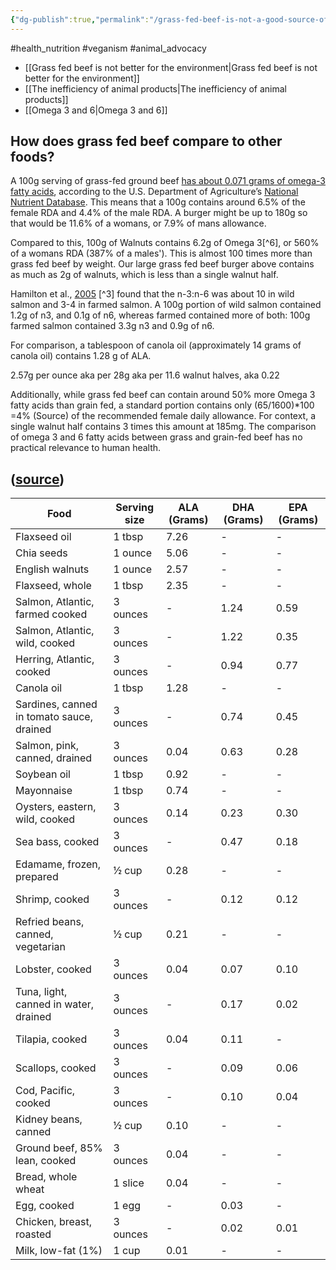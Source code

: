 ```yaml
---
{"dg-publish":true,"permalink":"/grass-fed-beef-is-not-a-good-source-of-omega-fatty-acids/","created":"2024-04-22T12:57:24.000+01:00","updated":"2025-09-29T00:45:12.632+01:00"}
---
```


#health_nutrition #veganism #animal_advocacy 

- [[Grass fed beef is not better for the environment\|Grass fed beef is not better for the environment]]
- [[The inefficiency of animal products\|The inefficiency of animal products]]
- [[Omega 3 and 6\|Omega 3 and 6]] 

## How does grass fed beef compare to other foods?
A 100g serving of grass-fed ground beef [has about 0.071 grams of omega-3 fatty acids](https://fdc.nal.usda.gov/fdc-app.html#/food-details/168608/nutrients), according to the U.S. Department of Agriculture’s [National Nutrient Database](https://fdc.nal.usda.gov/).  This means that a 100g contains around 6.5% of the female RDA and 4.4% of the male RDA. A burger might be up to 180g so that would be 11.6% of a womans, or 7.9% of mans allowance.

Compared to this, 100g of Walnuts contains 6.2g of Omega 3[^6], or 560% of a womans RDA (387% of a males'). This is almost 100 times more than grass fed beef by weight. Our large grass fed beef burger above contains as much as 2g of walnuts, which is less than a single walnut half.

Hamilton et al., [2005](https://d1wqtxts1xzle7.cloudfront.net/39205296/00463513f580184d24000000-libre.pdf?1444915064=&response-content-disposition=inline%3B+filename%3DLipid_Composition_and_Contaminants_in_Fa.pdf&Expires=1691235235&Signature=FOJcS2q-UNwfJjMzhifbUiXxGcB2ohKWMkB19RlAkjoqtNWcGOtYHgbzItf6U0hR68OQlOs1PLwJwHknWS~wwVs2ZVIuHrJkPaaTQfVyruyexoIvv2qP7NJDarKLEI1Mw~IJnrDhM6eDDYoZI4YHt40sL9KfxxgTLQrZKSx2-9Br3M2hu2AIzSJRpn93Disx4yDcVZNhy9GX9W180rwsY0E3v2zaKagmbE~cyeR6ozWig3GOojBDKMR47ggQFdDrI7vGaXOeSEHd~PgOF2ENcrABb3OKM567YB2h6yatE795fKQv8p~XYJ~2n3-ckngH-RDtzFLtccagLHnkqmk5~A__&Key-Pair-Id=APKAJLOHF5GGSLRBV4ZA) [^3] found that the n-3:n-6 was about 10 in wild salmon and 3-4 in farmed salmon. A 100g portion of wild salmon contained 1.2g of n3, and 0.1g of n6, whereas farmed contained more of both: 100g farmed salmon contained 3.3g n3 and 0.9g of n6. 

For comparison, a tablespoon of canola oil (approximately 14 grams of canola oil) contains 1.28 g of ALA.

2.57g per ounce aka per 28g aka per 11.6 walnut halves, aka 0.22

Additionally, while grass fed beef can contain around 50% more Omega 3 fatty acids than grain fed, a standard portion contains only (65/1600)\*100 =4% (Source) of the recommended female daily allowance. For context, a single walnut half contains 3 times this amount at 185mg. The comparison of omega 3 and 6 fatty acids between grass and grain-fed beef has no practical relevance to human health.
## ([source](https://ods.od.nih.gov/factsheets/Omega3FattyAcids-HealthProfessional/))

| Food | Serving size | ALA (Grams) | DHA (Grams) | EPA (Grams) |
| --- | --- | --- | --- | --- |
| Flaxseed oil | 1 tbsp | 7.26 | - | - |
| Chia seeds | 1 ounce | 5.06 | - | - |
| English walnuts | 1 ounce | 2.57 | - | - |
| Flaxseed, whole | 1 tbsp | 2.35 | - | - |
| Salmon, Atlantic, farmed cooked | 3 ounces | - | 1.24 | 0.59 |
| Salmon, Atlantic, wild, cooked | 3 ounces | - | 1.22 | 0.35 |
| Herring, Atlantic, cooked | 3 ounces | - | 0.94 | 0.77 |
| Canola oil | 1 tbsp | 1.28 | - | - |
| Sardines, canned in tomato sauce, drained | 3 ounces | - | 0.74 | 0.45 |
| Salmon, pink, canned, drained | 3 ounces | 0.04 | 0.63 | 0.28 |
| Soybean oil | 1 tbsp | 0.92 | - | - |
| Mayonnaise | 1 tbsp | 0.74 | - | - |
| Oysters, eastern, wild, cooked | 3 ounces | 0.14 | 0.23 | 0.30 |
| Sea bass, cooked | 3 ounces | - | 0.47 | 0.18 |
| Edamame, frozen, prepared | ½ cup | 0.28 | - | - |
| Shrimp, cooked | 3 ounces | - | 0.12 | 0.12 |
| Refried beans, canned, vegetarian | ½ cup | 0.21 | - | - |
| Lobster, cooked | 3 ounces | 0.04 | 0.07 | 0.10 |
| Tuna, light, canned in water, drained | 3 ounces | - | 0.17 | 0.02 |
| Tilapia, cooked | 3 ounces | 0.04 | 0.11 | - |
| Scallops, cooked | 3 ounces | - | 0.09 | 0.06 |
| Cod, Pacific, cooked | 3 ounces | - | 0.10 | 0.04 |
| Kidney beans, canned | ½ cup | 0.10 | - | - |
| Ground beef, 85% lean, cooked | 3 ounces | 0.04 | - | - |
| Bread, whole wheat | 1 slice | 0.04 | - | - |
| Egg, cooked | 1 egg | - | 0.03 | - |
| Chicken, breast, roasted | 3 ounces | - | 0.02 | 0.01 |
| Milk, low-fat (1%) | 1 cup | 0.01 | - | - |
